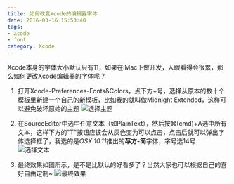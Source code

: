 ```yaml
---
title: 如何改变Xcode的编辑器字体
date: 2016-03-16 15:53:40
tags:
- Xcode
- font
category: Xcode
---
```


Xcode本身的字体大小默认只有11，如果在iMac下做开发，人眼看得会很累，那么如何更改Xcode编辑器的字体呢？

1. 打开Xcode-Preferences-Fonts&Colors，点下方+号，选择从原本的数十个模板里新建一个自己的新模板，比如我的就叫做Midnight Extended，这样可以避免破坏原始的主题
![选择主题](http://7xrxpb.com1.z0.glb.clouddn.com/xcodeaddNewTheme.jpeg)

2. 在SourceEditor中选中任意文本（如PlainText），然后按⌘(cmd)+A选中所有文本，这样下方的"T"按钮应该会从灰色变为可以点击，点击后就可以弹出字体选择框了，我选的是*OSX 10.11*推出的**苹方-简**字体，字号选14号
![选择文本](http://7xrxpb.com1.z0.glb.clouddn.com/xcodeselectText.jpeg)

3. 最终效果如图所示，是不是比默认的好看多了？当然大家也可以根据自己的喜好自由定制~
![最终效果](http://7xrxpb.com1.z0.glb.clouddn.com/xcodeeditorView.jpeg)
